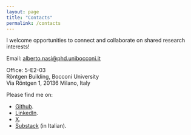 ```yaml
---
layout: page
title: "Contacts"
permalink: /contacts
---
```


<link rel="stylesheet" href="/assets/css/override.css">

I welcome opportunities to connect and collaborate on shared research interests!

Email: [alberto.nasi@phd.unibocconi.it](alberto.nasi@phd.unibocconi.it)

Office: 5-E2-03  
Röntgen Building, Bocconi University  
Via Röntgen 1, 20136 Milano, Italy

Please find me on:
- [Github](https://github.com/AlbNasi).
- [LinkedIn](https://www.linkedin.com/in/alberto-nasi/).
- [X](https://x.com/Alberto_Nasi).
- [Substack](https://substack.com/@albnasi?) (in Italian).

<br>
<br>

<div class="fullbleed-banner" style="background-image:url('/assets/images/booth.jpg');"> </div>

